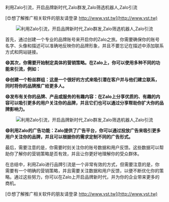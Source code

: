 利用Zalo引流，开启品牌新时代,Zalo群发,Zalo筛选机器人,Zalo引流

[😍想了解推广相关软件的朋友请登录 http://www.vst.tw](http://www.vst.tw)

 <center><img src="https://vst.tw/MP4/tuiguang/png/4.png" alt="利用Zalo引流，开启品牌新时代,Zalo群发,Zalo筛选机器人,Zalo引流"></center>

首先，通过创建一个专业的品牌账号来开启你的Zalo之旅。你需要确保你的账号名字、头像和描述可以准确地反映你的品牌形象，并且不要忘记在描述中添加联系方式和网站链接。

**😄其次，你需要开始制定具体的营销策略。在Zalo上，你可以使用多种不同的功能来引流，例如：**

**😄创建一个粉丝群组：这是一个很好的方式来吸引潜在客户并与他们建立联系，同时将你的品牌推广给更多人。**

**😄发布有关你的品牌、产品或服务的有趣内容：在Zalo上分享优质的、有趣的内容可以吸引更多的用户关注你的品牌，并且它们也可以通过分享帮助你扩大你的品牌影响力。**

 <center><img src="https://vst.tw/MP4/tuiguang/png/4.png" alt="利用Zalo引流，开启品牌新时代,Zalo群发,Zalo筛选机器人,Zalo引流"></center>

**😄利用Zalo的广告功能：Zalo提供了广告平台，你可以通过投放广告来吸引更多用户关注你的品牌，并且可以根据你的需求定制不同的广告形式。**

最后，需要注意的是，你需要时刻关注你的账号数据和用户反馈。这些数据可以帮助你了解你的营销策略是否有效，并且让你更好地理解你的受众群体。

在总结中，利用Zalo进行品牌引流是一个非常有效的方式，但需要注意的是，你需要有一个明确的营销策略，并且需要关注数据和用户反馈，以便不断优化你的策略。通过这些努力，你可以在Zalo上开启品牌新时代，并为你的企业带来更多的商机。

[😍想了解推广相关软件的朋友请登录 http://www.vst.tw](http://www.vst.tw)



